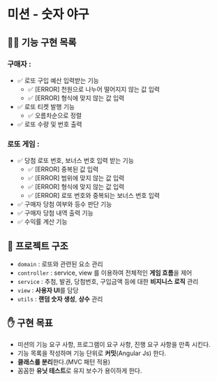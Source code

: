 # 미션 - 숫자 야구

## 👨‍💻 기능 구현 목록

### 구매자 :

- ✅ 로또 구입 예산 입력받는 기능
    - ✅ [ERROR] 천원으로 나누어 떨어지지 않는 값 입력
    - ✅ [ERROR] 형식에 맞지 않는 값 입력
- ✅ 로또 티켓 발행 기능
    - ✅ 오름차순으로 정렬
- ✅ 로또 수량 및 번호 출력

### 로또 게임 :

- ✅ 당첨 로또 번호, 보너스 번호 입력 받는 기능
    - ✅ [ERROR] 중복된 값 입력
    - ✅ [ERROR] 범위에 맞지 않는 값 입력
    - ✅ [ERROR] 형식에 맞지 않는 값 입력
    - ✅ [ERROR] 로또 번호와 중복되는 보너스 번호 입력
- ✅ 구매자 당첨 여부와 등수 판단 기능
- ✅ 구매자 당첨 내역 출력 기능
- ✅ 수익률 계산 기능

## 📜 프로젝트 구조

- `domain` : 로또와 관련된 요소 관리
- `controller` : service, view 를 이용하여 전체적인 **게임 흐름**을 제어
- `service` : 추첨, 발권, 당첨번호, 구입금액 등에 대한 **비지니스 로직** 관리
- `view` :  **사용자 UI**를 담당
- `utils` : **랜덤 숫자 생성**, **상수** 관리 

## ✋ 구현 목표 

- 미션의 기능 요구 사항, 프로그램이 요구 사항, 진행 요구 사항을 만족 시킨다.
- 기능 목록을 작성하며 기능 단위로 **커밋**(Angular Js) 한다.
- **클래스를 분리**한다.(MVC 패턴 적용)
- 꼼꼼한 **유닛 테스트**로 유지 보수가 용이하게 한다.